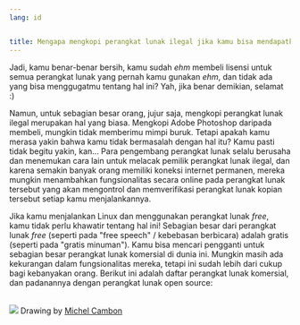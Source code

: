 ```yaml
---
lang: id


title: Mengapa mengkopi perangkat lunak ilegal jika kamu bisa mendapatkannya secara bebas?
---
```


Jadi, kamu benar-benar bersih, kamu sudah *ehm* membeli lisensi untuk semua perangkat lunak yang pernah kamu gunakan *ehm*, dan tidak ada yang bisa menggugatmu tentang hal ini? Yah, jika benar demikian, selamat :)

Namun, untuk sebagian besar orang, jujur saja, mengkopi perangkat lunak ilegal merupakan hal yang biasa. Mengkopi Adobe Photoshop daripada membeli, mungkin tidak memberimu mimpi buruk. Tetapi apakah kamu merasa yakin bahwa kamu tidak bermasalah dengan hal itu? Kamu pasti tidak begitu yakin, kan... Para pengembang perangkat lunak selalu berusaha dan menemukan cara lain untuk melacak pemilik perangkat lunak ilegal, dan karena semakin banyak orang memiliki koneksi internet permanen, mereka mungkin menambahkan fungsionalitas secara online pada perangkat lunak tersebut yang akan mengontrol dan memverifikasi perangkat lunak kopian tersebut setiap kamu menjalankannya.

Jika kamu menjalankan Linux dan menggunakan perangkat lunak <i>free</i>, kamu tidak perlu khawatir tentang hal ini! Sebagian besar dari perangkat lunak <i>free</i> (seperti pada "free speech" / kebebasan berbicara) adalah gratis (seperti pada "gratis minuman"). Kamu bisa mencari pengganti untuk sebagian besar perangkat lunak komersial di dunia ini. Mungkin masih ada kekurangan dalam fungsionalitas mereka, tetapi ini sudah lebih dari cukup bagi kebanyakan orang. Berikut ini adalah daftar perangkat lunak komersial, dan padanannya dengan perangkat lunak open source:

<?php

table_parser ("Ya", "Tidak", "Komersial", "Source Terbuka", "Ada di
Windows?");


<br /><br>

<img src="Images/warez.png" />

Drawing by <a href="http://michel.cambon.free.fr/ampere/salle1bis.htm">Michel Cambon</a>




